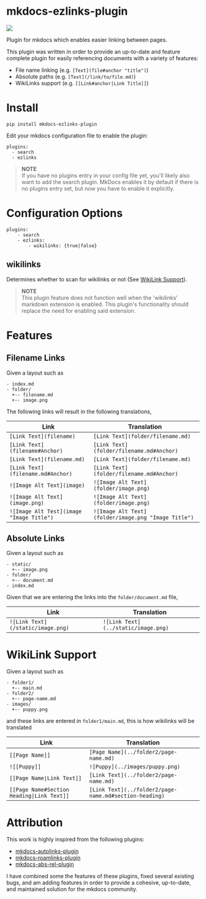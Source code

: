 # mkdocs-ezlinks-plugin

![](logo.png)

Plugin for mkdocs which enables easier linking between pages.

This plugin was written in order to provide an up-to-date and
feature complete plugin for easily referencing documents
with a variety of features:
* File name linking (e.g. `[Text](file#anchor "title")`)
* Absolute paths (e.g. `[Text](/link/to/file.md)`)
* WikiLinks support (e.g. `[[Link#anchor|Link Title]]`)

# Install
```
pip install mkdocs-ezlinks-plugin
```

Edit your mkdocs configuration file to enable the plugin:
```
plugins:
  - search
  - ezlinks
```
> **NOTE**  
>   If you have no plugins entry in your config file yet, you'll likely also want to add the search plugin. MkDocs enables it by default if there is no plugins entry set, but now you have to enable it explicitly.

# Configuration Options
```
plugins:
    - search
    - ezlinks:
        - wikilinks: {true|false}
```
## wikilinks
Determines whether to scan for wikilinks or not (See [WikiLink Support](#wikilink-support)).
> **NOTE**  
>  This plugin feature does not function well when the 'wikilinks' markdown extension is enabled. This plugin's functionality should replace the need for enabling said extension.

# Features
## Filename Links
Given a layout such as
```
- index.md
- folder/
  +-- filename.md
  +-- image.png
```

The following links will result in the following translations,

|Link|Translation|
|----|-----------|
| `[Link Text](filename)` | `[Link Text](folder/filename.md)`|
| `[Link Text](filename#Anchor)` | `[Link Text](folder/filename.md#Anchor)`|
| `[Link Text](filename.md)` | `[Link Text](folder/filename.md)`|
| `[Link Text](filename.md#Anchor)` | `[Link Text](folder/filename.md#Anchor)` |
| `![Image Alt Text](image)` | `![Image Alt Text](folder/image.png)` |
| `![Image Alt Text](image.png)` | `![Image Alt Text](folder/image.png)` |
| `![Image Alt Test](image "Image Title")` | `![Image Alt Text](folder/image.png "Image Title")` |


## Absolute Links
Given a layout such as
```
- static/
  +-- image.png
- folder/
  +-- document.md
- index.md
```
Given that we are entering the links into the `folder/document.md` file,

|Link|Translation|
|----|-----------|
| `![Link Text](/static/image.png)` | `![Link Text](../static/image.png)` |

# WikiLink Support
Given a layout such as
```
- folder1/
  +-- main.md
- folder2/
  +-- page-name.md
- images/
  +-- puppy.png
```
and these links are entered in `folder1/main.md`, this is how wikilinks will be translated

|Link|Translation|
|----|-----------|
| `[[Page Name]]` | `[Page Name](../folder2/page-name.md)` |
| `![[Puppy]]` | `![Puppy](../images/puppy.png)` | `[[Page Name#Section Heading]]` | `[Page Name](../relative/path/to/page-name.md#section-heading)` |
| `[[Page Name\|Link Text]]` | `[Link Text](../folder2/page-name.md)` |
| `[[Page Name#Section Heading\|Link Text]]` | `[Link Text](../folder2/page-name.md#section-heading)` |


# Attribution
This work is highly inspired from the following plugins:
  - [mkdocs-autolinks-plugin](https://github.com/midnightprioriem/mkdocs-autolinks-plugin/)
  - [mkdocs-roamlinks-plugin](https://github.com/Jackiexiao/mkdocs-roamlinks-plugin)
  - [mkdocs-abs-rel-plugin](https://github.com/sander76/mkdocs-abs-rel-plugin)

  I have combined some the features of these plugins, fixed several existing bugs, and am adding features in order to
  provide a cohesive, up-to-date, and maintained solution for the mkdocs community.
